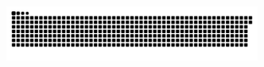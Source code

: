 <picture>
  <source media="(prefers-color-scheme: dark)" srcset="https://raw.githubusercontent.com/MarineHakobyan/MarineHakobyan/e8e42aa4d4c2e130804c6fa7660214af33aa2bd9/github-contribution-grid-snake-dark.svg" />
  <source media="(prefers-color-scheme: light)" srcset="https://raw.githubusercontent.com/MarineHakobyan/MarineHakobyan/e8e42aa4d4c2e130804c6fa7660214af33aa2bd9/github-contribution-grid-snake.svg" />
  <img alt="github-snake" src="https://raw.githubusercontent.com/MarineHakobyan/MarineHakobyan/e8e42aa4d4c2e130804c6fa7660214af33aa2bd9/github-contribution-grid-snake-dark.svg" />
</picture>
